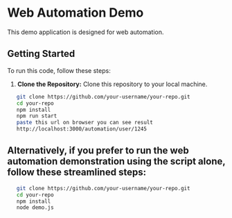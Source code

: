 # Web Automation Demo

This demo application is designed for web automation.

## Getting Started

To run this code, follow these steps:

1. **Clone the Repository:**
   Clone this repository to your local machine.

```bash
   git clone https://github.com/your-username/your-repo.git
   cd your-repo
   npm install
   npm run start
   paste this url on browser you can see result
   http://localhost:3000/automation/user/1245
```

## Alternatively, if you prefer to run the web automation demonstration using the script alone, follow these streamlined steps:
```bash
   git clone https://github.com/your-username/your-repo.git
   cd your-repo
   npm install
   node demo.js
```
